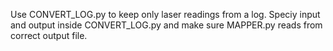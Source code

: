 Use CONVERT_LOG.py to keep only laser readings from a log.
Speciy input and output inside CONVERT_LOG.py and make sure
MAPPER.py reads from correct output file.


